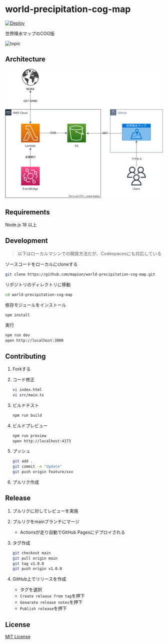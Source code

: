 # world-precipitation-cog-map

[![Deploy](https://github.com/mapion/world-precipitation-cog-map/actions/workflows/deploy.yml/badge.svg)](https://github.com/mapion/world-precipitation-cog-map/actions/workflows/deploy.yml)

世界降水マップのCOG版

<img width="394" alt="topic" src="mov.gif">

## Architecture

![architecture](architecture.drawio.svg)

## Requirements

Node.js 18 以上

## Development

> 以下はローカルマシンでの開発方法だが、Codespacesにも対応している

ソースコードをローカルにcloneする

```sh
git clone https://github.com/mapion/world-precipitation-cog-map.git
```

リポジトリのディレクトリに移動

```sh
cd world-precipitation-cog-map
```

依存モジュールをインストール

```sh
npm install
```

実行

```sh
npm run dev
open http://localhost:3000
```

## Contributing

1. Forkする

2. コード修正

    ```sh
    vi index.html
    vi src/main.ts
    ```

3. ビルドテスト

    ```sh
    npm run build
    ```

4. ビルドプレビュー

    ```sh
    npm run preview
    open http://localhost:4173
    ```

5. プッシュ

    ```sh
    git add .
    git commit -m "Update"
    git push origin feature/xxx
    ```

6. プルリク作成

## Release

1. プルリクに対してレビューを実施
2. プルリクをmainブランチにマージ

    - Actionsが走り自動でGitHub Pagesにデプロイされる

3. タグ作成

    ```sh
    git checkout main
    git pull origin main
    git tag v1.0.0
    git push origin v1.0.0
    ```

4. GitHub上でリリースを作成

    - タグを選択
    - `Create release from tag`を押下
    - `Genarate release notes`を押下
    - `Publish release`を押下

## License

[MIT License](LICENSE)
